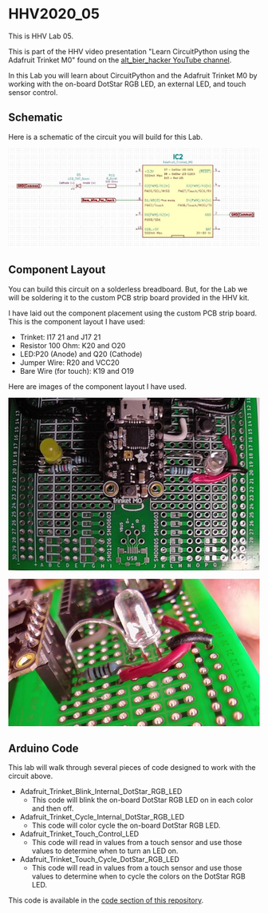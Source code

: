# HHV2020_05

This is HHV Lab 05.

This is part of the HHV video presentation "Learn CircuitPython using the Adafruit Trinket M0" found on the [alt_bier_hacker YouTube channel](https://www.youtube.com/channel/UC986BzRchhp4fKb9zLjqvUA/).

In this Lab you will learn about CircuitPython and the Adafruit Trinket M0 by working with the on-board DotStar RGB LED, an external LED, and touch sensor control.

## Schematic

Here is a schematic of the circuit you will build for this Lab.

[![HHV2020_05_Schematic](HHV2020_05_Schematic.JPG)](HHV2020_05_Schematic.pdf)

## Component Layout

You can build this circuit on a solderless breadboard.
But, for the Lab we will be soldering it to the custom PCB strip board provided in the HHV kit.

I have laid out the component placement using the custom PCB strip board.
This is the component layout I have used:

* Trinket: I17 21 and J17 21
* Resistor 100 Ohm: K20 and O20
* LED:P20 (Anode) and Q20 (Cathode)
* Jumper Wire: R20 and VCC20
* Bare Wire (for touch): K19 and O19

Here are images of the component layout I have used.

![HHV2020_05_Snap1.JPG](HHV2020_05_Snap1.JPG)

![HHV2020_05_Snap2.JPG](HHV2020_05_Snap2.JPG)

## Arduino Code

This lab will walk through several pieces of code designed to work with the circuit above.

* Adafruit_Trinket_Blink_Internal_DotStar_RGB_LED
    * This code will blink the on-board DotStar RGB LED on in each color and then off.
* Adafruit_Trinket_Cycle_Internal_DotStar_RGB_LED
    * This code will color cycle the on-board DotStar RGB LED.
* Adafruit_Trinket_Touch_Control_LED
    * This code will read in values from a touch sensor and use those values to determine when to turn an LED on.
* Adafruit_Trinket_Touch_Cycle_DotStar_RGB_LED
    * This code will read in values from a touch sensor and use those values to determine when to cycle the colors on the DotStar RGB LED.

This code is available in the [code section of this repository](/code/HHV2020_05/).
